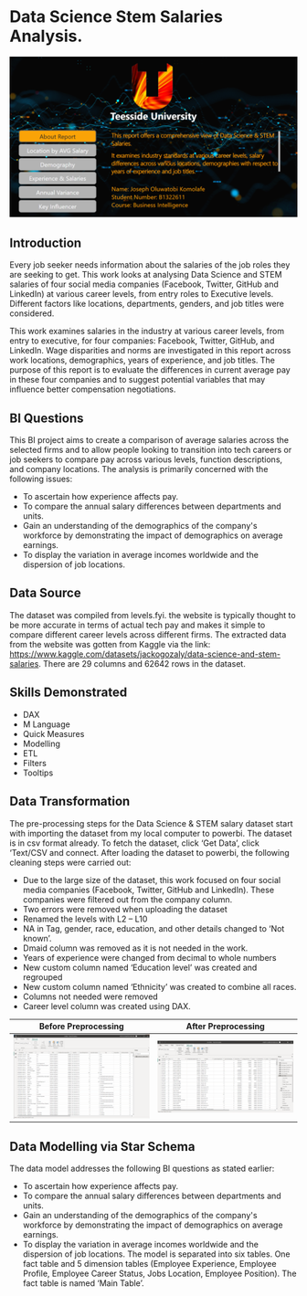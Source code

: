 # Data Science Stem Salaries Analysis.

![](Homepage.png)

## Introduction
Every job seeker needs information about the salaries of the job roles they are seeking to get. This work looks at analysing Data Science and STEM salaries of four social media companies (Facebook, Twitter, GitHub and LinkedIn) at various career levels, from entry roles to Executive levels. Different factors like locations, departments, genders, and job titles were considered. 

This work examines salaries in the industry at various career levels, from entry to executive, for four companies: Facebook, Twitter, GitHub, and LinkedIn. Wage disparities and norms are investigated in this report across work locations, demographics, years of experience, and job titles. The purpose of this report is to evaluate the differences in current average pay in these four companies and to suggest potential variables that may influence better compensation negotiations.

## BI Questions
This BI project aims to create a comparison of average salaries across the selected firms and to allow people looking to transition into tech careers or job seekers to compare pay across various levels, function descriptions, and company locations. The analysis is primarily concerned with the following issues:
- To ascertain how experience affects pay.
- To compare the annual salary differences between departments and units.
- Gain an understanding of the demographics of the company's workforce by demonstrating the impact of demographics on average earnings.
- To display the variation in average incomes worldwide and the dispersion of job locations.

## Data Source
The dataset was compiled from levels.fyi. the website is typically thought to be more accurate in terms of actual tech pay and makes it simple to compare different career levels across different firms. The extracted data from the website was gotten from Kaggle via the link: https://www.kaggle.com/datasets/jackogozaly/data-science-and-stem-salaries. There are 29 columns and 62642 rows in the dataset. 

## Skills Demonstrated
- DAX
- M Language
- Quick Measures
- Modelling
- ETL
- Filters
- Tooltips

## Data Transformation
The pre-processing steps for the Data Science & STEM salary dataset start with importing the dataset from my local computer to powerbi. The dataset is in csv format already. To fetch the dataset, click ‘Get Data’, click ‘Text/CSV and connect. After loading the dataset to powerbi, the following cleaning steps were carried out:
-	Due to the large size of the dataset, this work focused on four social media companies (Facebook, Twitter, GitHub and LinkedIn). These companies were filtered out from the company column.
-	Two errors were removed when uploading the dataset
-	Renamed the levels with L2 – L10
-	NA in Tag, gender, race, education, and other details changed to ‘Not known’.
-	Dmaid column was removed as it is not needed in the work.
-	Years of experience were changed from decimal to whole numbers
-	New custom column named ‘Education level’ was created and regrouped
-	New custom column named ‘Ethnicity’ was created to combine all races.
-	Columns not needed were removed
-	Career level column was created using DAX.

Before Preprocessing         |        After Preprocessing
:---------------------------:|:----------------------------:
![](Before_Preprocessing.png)| ![](After_Preprocessing.png)

## Data Modelling via Star Schema
The data model addresses the following BI questions as stated earlier:
-	To ascertain how experience affects pay.
-	To compare the annual salary differences between departments and units.
-	Gain an understanding of the demographics of the company's workforce by demonstrating the impact of demographics on average earnings.
-	To display the variation in average incomes worldwide and the dispersion of job locations.
The model is separated into six tables. One fact table and 5 dimension tables (Employee Experience, Employee Profile, Employee Career Status, Jobs Location, Employee Position). The fact table is named ‘Main Table’. 
